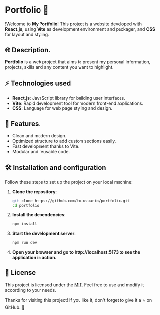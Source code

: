 # Portfolio 🌟

!Welcome to **My Portfolio**! This project is a website developed with **React.js**, using **Vite** as development environment and packager, and **CSS** for layout and styling.

## 🌐 Description.

**Portfolio** is a web project that aims to present my personal information, projects, skills and any content you want to highlight.

## ⚡ Technologies used

- **React.js**: JavaScript library for building user interfaces.
- **Vite**: Rapid development tool for modern front-end applications.
- **CSS**: Language for web page styling and design.

## 🚀 Features.

- Clean and modern design.
- Optimized structure to add custom sections easily.
- Fast development thanks to Vite.
- Modular and reusable code.

## 🛠️ Installation and configuration

Follow these steps to set up the project on your local machine:

1. **Clone the repository**:

   ```bash
   git clone https://github.com/tu-usuario/portfolio.git
   cd portfolio

   ```

2. **Install the dependencies**:

   ```bash
   npm install

   ```

3. **Start the development server**:

   ```bash
   npm run dev
   ```

4. **Open your browser and go to http://localhost:5173 to see the application in action.**

## 📄 License

This project is licensed under the [MIT](LICENSE). Feel free to use and modify it according to your needs.

Thanks for visiting this project! If you like it, don't forget to give it a ⭐ on GitHub. 🚀
